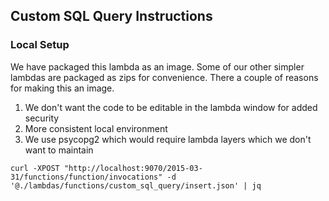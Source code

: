 ## Custom SQL Query Instructions

### Local Setup

We have packaged this lambda as an image. Some of our other simpler lambdas are packaged as zips for convenience.
There a couple of reasons for making this an image.

1. We don't want the code to be editable in the lambda window for added security
2. More consistent local environment
3. We use psycopg2 which would require lambda layers which we don't want to maintain

```
curl -XPOST "http://localhost:9070/2015-03-31/functions/function/invocations" -d '@./lambdas/functions/custom_sql_query/insert.json' | jq
```
